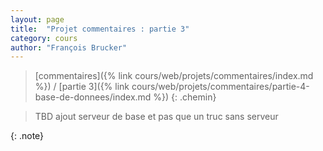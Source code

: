 ```yaml
---
layout: page
title:  "Projet commentaires : partie 3"
category: cours
author: "François Brucker"
---
```


> [commentaires]({% link cours/web/projets/commentaires/index.md %}) / [partie 3]({% link cours/web/projets/commentaires/partie-4-base-de-donnees/index.md %})
{: .chemin}

> TBD
> ajout serveur de base et pas que un truc sans serveur
> 
{: .note}
